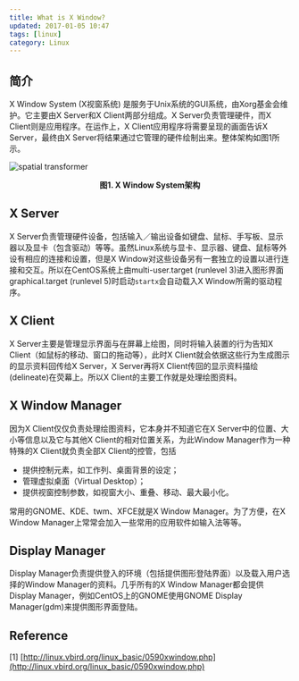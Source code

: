 ```yaml
---
title: What is X Window?
updated: 2017-01-05 10:47
tags: [linux]
category: Linux
---
```


## 简介
X Window System (X视窗系统) 是服务于Unix系统的GUI系统，由Xorg基金会维护。它主要由X Server和X Client两部分组成。X Server负责管理硬件，而X Client则是应用程序。在运作上，X Client应用程序将需要呈现的画面告诉X Server，最终由X Server将结果通过它管理的硬件绘制出来。整体架构如图1所示。

![spatial transformer]({{site.baseurl}}/images/x_ser_cli.gif)
**<center>图1. X Window System架构 </center>**

## X Server
X Server负责管理硬件设备，包括输入／输出设备如键盘、鼠标、手写板、显示器以及显卡（包含驱动）等等。虽然Linux系统与显卡、显示器、键盘、鼠标等外设有相应的连接和设置，但是X Window对这些设备另有一套独立的设置以进行连接和交互。所以在CentOS系统上由multi-user.target (runlevel 3)进入图形界面graphical.target (runlevel 5)时启动`startx`会自动载入X Window所需的驱动程序。

## X Client
X Server主要是管理显示界面与在屏幕上绘图，同时将输入装置的行为告知X Client（如鼠标的移动、窗口的拖动等），此时X Client就会依据这些行为生成图示的显示资料回传给X Server，X Server再将X Client传回的显示资料描绘(delineate)在荧幕上。所以X Client的主要工作就是处理绘图资料。

## X Window Manager
因为X Client仅仅负责处理绘图资料，它本身并不知道它在X Server中的位置、大小等信息以及它与其他X Client的相对位置关系，为此Window Manager作为一种特殊的X Client就负责全部X Client的控管，包括

* 提供控制元素，如工作列、桌面背景的设定；
* 管理虚拟桌面（Virtual Desktop）；
* 提供视窗控制参数，如视窗大小、重叠、移动、最大最小化。

常用的GNOME、KDE、twm、XFCE就是X Window Manager。为了方便，在X Window Manager上常常会加入一些常用的应用软件如输入法等等。

## Display Manager
Display Manager负责提供登入的环境（包括提供图形登陆界面）以及载入用户选择的Window Manager的资料。几乎所有的X Window Manager都会提供Display Manager，例如CentOS上的GNOME使用GNOME Display Manager(gdm)来提供图形界面登陆。

## Reference
[1] [http://linux.vbird.org/linux_basic/0590xwindow.php](http://linux.vbird.org/linux_basic/0590xwindow.php)
